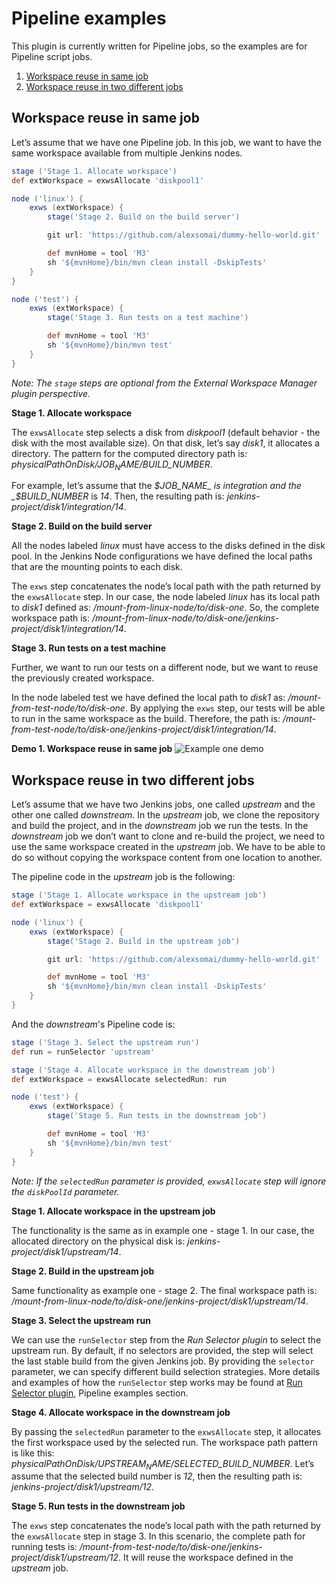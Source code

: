 # Pipeline examples

This plugin is currently written for Pipeline jobs, so the examples are for Pipeline script jobs.

1. [Workspace reuse in same job](#workspace-reuse-in-same-job)
1. [Workspace reuse in two different jobs](#workspace-reuse-in-two-different-jobs)

## Workspace reuse in same job

Let’s assume that we have one Pipeline job.
In this job, we want to have the same workspace available from multiple Jenkins nodes.

```groovy
stage ('Stage 1. Allocate workspace')
def extWorkspace = exwsAllocate 'diskpool1'

node ('linux') {
    exws (extWorkspace) {
        stage('Stage 2. Build on the build server')

        git url: 'https://github.com/alexsomai/dummy-hello-world.git'

        def mvnHome = tool 'M3'
        sh '${mvnHome}/bin/mvn clean install -DskipTests'
    }
}

node ('test') {
    exws (extWorkspace) {
        stage('Stage 3. Run tests on a test machine')

        def mvnHome = tool 'M3'
        sh '${mvnHome}/bin/mvn test'
    }
}
```

_Note: The `stage` steps are optional from the External Workspace Manager plugin perspective._

**Stage 1. Allocate workspace**

The `exwsAllocate` step selects a disk from _diskpool1_ (default behavior - the disk with the most available size).
On that disk, let’s say _disk1_, it allocates a directory.
The pattern for the computed directory path is: _physicalPathOnDisk/$JOB_NAME/$BUILD_NUMBER_.

For example, let’s assume that the _$JOB_NAME_ is integration and the _$BUILD_NUMBER_ is _14_.
Then, the resulting path is: _jenkins-project/disk1/integration/14_.

**Stage 2. Build on the build server**

All the nodes labeled _linux_ must have access to the disks defined in the disk pool.
In the Jenkins Node configurations we have defined the local paths that are the mounting points to each disk.

The `exws` step concatenates the node’s local path with the path returned by the `exwsAllocate` step.
In our case, the node labeled _linux_ has its local path to _disk1_ defined as: _/mount-from-linux-node/to/disk-one_.
So, the complete workspace path is: _/mount-from-linux-node/to/disk-one/jenkins-project/disk1/integration/14_.

**Stage 3. Run tests on a test machine**

Further, we want to run our tests on a different node, but we want to reuse the previously created workspace.

In the node labeled test we have defined the local path to _disk1_ as: _/mount-from-test-node/to/disk-one_.
By applying the `exws` step, our tests will be able to run in the same workspace as the build.
Therefore, the path is: _/mount-from-test-node/to/disk-one/jenkins-project/disk1/integration/14_.

**Demo 1. Workspace reuse in same job**
![Example one demo](gif/demo1-workspace-reuse-in-same-job.gif)

## Workspace reuse in two different jobs

Let’s assume that we have two Jenkins jobs, one called _upstream_ and the other one called _downstream_.
In the _upstream_ job, we clone the repository and build the project, and in the _downstream_ job we run the tests.
In the _downstream_ job we don’t want to clone and re-build the project, we need to use the same workspace created in
the _upstream_ job.
We have to be able to do so without copying the workspace content from one location to another.

The pipeline code in the _upstream_ job is the following:

```groovy
stage ('Stage 1. Allocate workspace in the upstream job')
def extWorkspace = exwsAllocate 'diskpool1'

node ('linux') {
    exws (extWorkspace) {
        stage('Stage 2. Build in the upstream job')

        git url: 'https://github.com/alexsomai/dummy-hello-world.git'

        def mvnHome = tool 'M3'
        sh '${mvnHome}/bin/mvn clean install -DskipTests'
    }
}
```

And the _downstream_'s Pipeline code is:

```groovy
stage ('Stage 3. Select the upstream run')
def run = runSelector 'upstream'

stage ('Stage 4. Allocate workspace in the downstream job')
def extWorkspace = exwsAllocate selectedRun: run

node ('test') {
    exws (extWorkspace) {
        stage('Stage 5. Run tests in the downstream job')

        def mvnHome = tool 'M3'
        sh '${mvnHome}/bin/mvn test'
    }
}
```

_Note: If the `selectedRun` parameter is provided, `exwsAllocate` step will ignore the `diskPoolId` parameter._

**Stage 1. Allocate workspace in the upstream job**

The functionality is the same as in example one - stage 1.
In our case, the allocated directory on the physical disk is: _jenkins-project/disk1/upstream/14_.

**Stage 2. Build in the upstream job**

Same functionality as example one - stage 2.
The final workspace path is: _/mount-from-linux-node/to/disk-one/jenkins-project/disk1/upstream/14_.

**Stage 3. Select the upstream run**

We can use the `runSelector` step from the *Run Selector plugin* to select the upstream run.
By default, if no selectors are provided, the step will select the last stable build from the given Jenkins job.
By providing the `selector` parameter, we can specify different build selection strategies.
More details and examples of how the `runSelector` step works may be found at 
[Run Selector plugin](https://github.com/jenkinsci/run-selector-plugin), Pipeline examples section.

**Stage 4. Allocate workspace in the downstream job**

By passing the `selectedRun` parameter to the `exwsAllocate` step, it allocates the first workspace used by the 
selected run.
The workspace path pattern is like this: _physicalPathOnDisk/$UPSTREAM_NAME/$SELECTED_BUILD_NUMBER_.
Let’s assume that the selected build number is _12_, then the resulting path is: _jenkins-project/disk1/upstream/12_.

**Stage 5. Run tests in the downstream job**

The `exws` step concatenates the node’s local path with the path returned by the `exwsAllocate` step in stage 3.
In this scenario, the complete path for running tests is: 
_/mount-from-test-node/to/disk-one/jenkins-project/disk1/upstream/12_.
It will reuse the workspace defined in the _upstream_ job.
